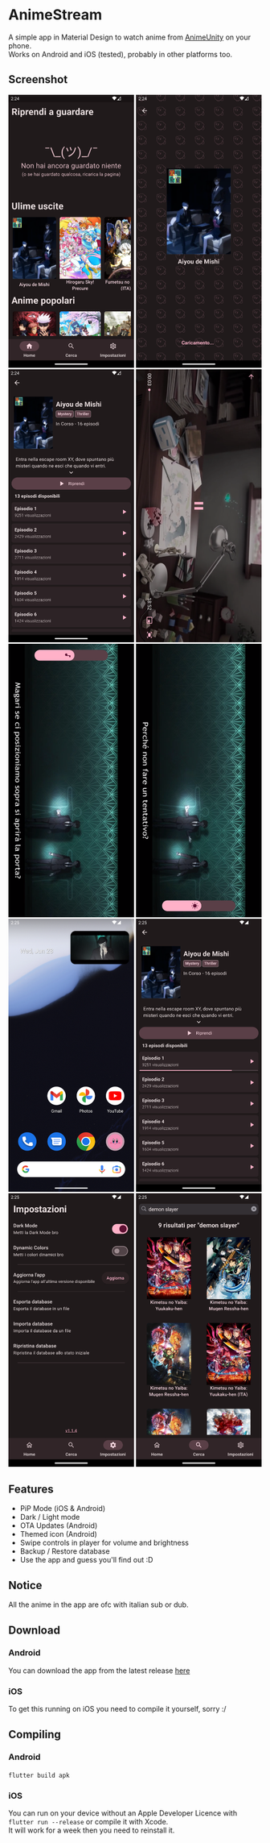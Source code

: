# AnimeStream
A simple app in Material Design to watch anime from [AnimeUnity](https://www.animeunity.it) on your phone. <br>
Works on Android and iOS (tested), probably in other platforms too.
## Screenshot

<img src="./mockup/screenshots/Screenshot1.png" width=250>
<img src="./mockup/screenshots/Screenshot2.png" width=250>
<img src="./mockup/screenshots/Screenshot3.png" width=250>
<img src="./mockup/screenshots/Screenshot4.png" width=250>
<img src="./mockup/screenshots/Screenshot5.png" width=250>
<img src="./mockup/screenshots/Screenshot6.png" width=250>
<img src="./mockup/screenshots/Screenshot7.png" width=250>
<img src="./mockup/screenshots/Screenshot8.png" width=250>
<img src="./mockup/screenshots/Screenshot9.png" width=250>
<img src="./mockup/screenshots/Screenshot10.png" width=250>

## Features
- PiP Mode (iOS & Android)
- Dark / Light mode
- OTA Updates (Android)
- Themed icon (Android)
- Swipe controls in player for volume and brightness
- Backup / Restore database
- Use the app and guess you'll find out :D

## Notice
All the anime in the app are ofc with italian sub or dub.

## Download
### Android
You can download the app from the latest release [here](https://github.com/aleeeee1/AnimeStream/releases/latest)

### iOS
To get this running on iOS you need to compile it yourself, sorry :/

## Compiling
### Android
`flutter build apk`

### iOS
You can run on your device without an Apple Developer Licence with `flutter run --release` or compile it with Xcode. <br>
It will work for a week then you need to reinstall it.

